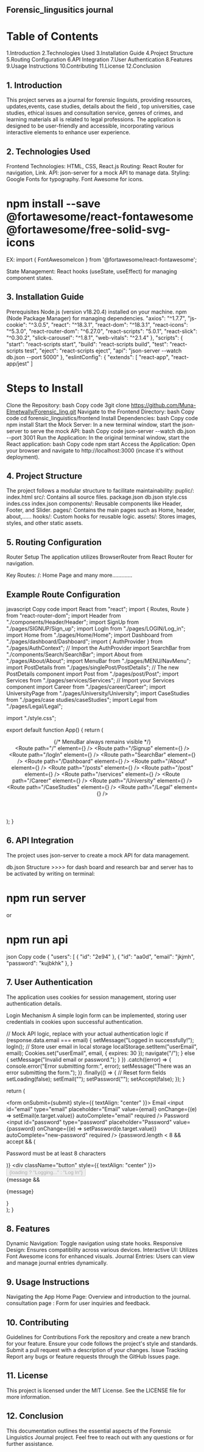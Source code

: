 ## Forensic_lingusitics journal
# Table of Contents
1.Introduction
2.Technologies Used
3.Installation Guide
4.Project Structure
5.Routing Configuration
6.API Integration
7.User Authentication
8.Features
9.Usage Instructions
10.Contributing
11.License
12.Conclusion

## 1. Introduction
This project serves as a journal for forensic linguists, providing resources, updates,events, case studies, details about the field , top universities, case studies, ethical issues and consultation service, genres of crimes, and learning materials all is related to legal professions. The application is designed to be user-friendly and accessible, incorporating various interactive elements to enhance user experience.

## 2. Technologies Used
Frontend Technologies:
HTML, CSS, React.js
Routing:
React Router for navigation, Link.
API:
json-server for a mock API to manage data.
Styling:
Google Fonts for typography.
Font Awesome for icons.
# npm install --save @fortawesome/react-fontawesome @fortawesome/free-solid-svg-icons
EX:
import { FontAwesomeIcon } from '@fortawesome/react-fontawesome';
<FontAwesomeIcon icon={faCoffee} />

State Management:
React hooks (useState, useEffect) for managing component states.

## 3. Installation Guide
Prerequisites
Node.js (version v18.20.4) installed on your machine.
npm (Node Package Manager) for managing dependencies.
"axios": "^1.7.7",
    "js-cookie": "^3.0.5",
    "react": "^18.3.1",
    "react-dom": "^18.3.1",
    "react-icons": "^5.3.0",
    "react-router-dom": "^6.27.0",
    "react-scripts": "5.0.1",
    "react-slick": "^0.30.2",
    "slick-carousel": "^1.8.1",
    "web-vitals": "^2.1.4"
  },
  "scripts": {
    "start": "react-scripts start",
    "build": "react-scripts build",
    "test": "react-scripts test",
    "eject": "react-scripts eject",
    "api": "json-server --watch db.json --port 5000"
  },
  "eslintConfig": {
    "extends": [
      "react-app",
      "react-app/jest"
    ]
# Steps to Install
Clone the Repository:
bash
Copy code
3git clone https://github.com/Muna-Elmetwally/Forensic_ling.git
Navigate to the Frontend Directory:
bash
Copy code
cd forensic_linguistics/frontend
Install Dependencies:
bash
Copy code
npm install
Start the Mock Server: In a new terminal window, start the json-server to serve the mock API:
bash
Copy code
json-server --watch db.json --port 3001
Run the Application: In the original terminal window, start the React application:
bash
Copy code
npm start
Access the Application: Open your browser and navigate to http://localhost:3000 (incase it's without deployment).
## 4. Project Structure
The project follows a modular structure to facilitate maintainability:
puplic/: index.html
src/: Contains all source files.
package.json
db.json
style.css
indes.css
index.json
components/: Reusable components like Header, Footer, and Slider.
pages/: Contains the main pages such as Home, header, about,......
hooks/: Custom hooks for reusable logic.
assets/: Stores images, styles, and other static assets.
## 5. Routing Configuration
Router Setup
The application utilizes BrowserRouter from React Router for navigation.

Key Routes:
/: Home Page
and many more.............

## Example Route Configuration
javascript
Copy code
import React from "react";
import { Routes, Route } from "react-router-dom";
import Header from "./components/Header/Header";
import SignUp from "./pages/SIGNUP/Sign_up";
import LogIn from "./pages/LOGIN/Log_in";
import Home from "./pages/Home/Home";
import Dashboard from "./pages/dashboard/Dashboard";
import { AuthProvider } from "./pages/AuthContext"; // Import the AuthProvider
import SearchBar from "./components/Search/SearchBar";
import About from "./pages/About/About";
import MenuBar from "./pages/MENU/NavMenu";
import PostDetails from "./pages/singlePost/PostDetails"; // The new PostDetails component
import Post from "./pages/post/Post";
import Services from "./pages/services/Services"; // Import your Services component
import Career from "./pages/career/Career";
import UniversityPage from "./pages/University/University";
import CaseStudies from "./pages/case studies/caseStudies";
import Legal from "./pages/Legal/Legal";

import "./style.css";

export default function App() {
  return (
    <AuthProvider>
      <div>
        <Header />
        <SearchBar />
        <div className="app-container">
          {/* MenuBar always remains visible */}
          <div className="menu-bar-container">
            <MenuBar />
          </div>
          <Routes>
            <Route path="/" element={<Home />} />
            <Route path="/Signup" element={<SignUp />} />
            <Route path="/logIn" element={<LogIn />} />
            <Route path="SearchBar" element={<SearchBar />} />
            <Route path="/Dashboard" element={<Dashboard />} />
            <Route path="/About" element={<About />} />
            <Route path="/posts" element={<Post />} />
            <Route path="/post" element={<PostDetails />} />
            <Route path="/services" element={<Services />} />
            <Route path="/Career" element={<Career />} />
            <Route path="/University" element={<UniversityPage />} />
            <Route path="/CaseStudies" element={<CaseStudies />} />
            <Route path="/Legal" element={<Legal />} />
          </Routes>
        </div>
      </div>
    </AuthProvider>
  );
}

## 6. API Integration
The project uses json-server to create a mock API for data management.

db.json Structure >>>> for dash board and research bar and server has to be activated by writing on terminal:
# npm run server
or
# npm run api
json
Copy code
{
  "users": [
    {
      "id": "2e94"
    },
    {
      "id": "aa0d",
      "email": "jkjmh",
      "password": "kujbkhk"
    },
}

## 7. User Authentication

The application uses cookies for session management, storing user authentication details.

Login Mechanism
A simple login form can be implemented, storing user credentials in cookies upon successful authentication.

 // Mock API logic, replace with your actual authentication logic
        if (response.data.email === email) {
          setMessage("Logged in successfully!");
          logIn();
          // Store user email in local storage
          localStorage.setItem("userEmail", email);
          Cookies.set("userEmail", email, { expires: 30 });
          navigate("/");
        } else {
          setMessage("Invalid email or password.");
        }
      })
      .catch((error) => {
        console.error("Error submitting form:", error);
        setMessage("There was an error submitting the form.");
      })
      .finally(() => {
        // Reset form fields
        setLoading(false);
        setEmail("");
        setPassword("");
        setAccept(false);
      });
  }

  return (
    <div className="logIn-parent">
      <div className="register">
        <form onSubmit={submit} style={{ textAlign: "center" }}>
          <label htmlFor="email">Email</label>
          <input
            id="email"
            type="email"
            placeholder="Email"
            value={email}
            onChange={(e) => setEmail(e.target.value)}
            autoComplete="email"
            required
          />
          <label htmlFor="password">Password</label>
          <input
            id="password"
            type="password"
            placeholder="Password"
            value={password}
            onChange={(e) => setPassword(e.target.value)}
            autoComplete="new-password"
            required
          />
          {password.length < 8 && accept && (
            <p className="error">Password must be at least 8 characters</p>
          )}
          <div className="button" style={{ textAlign: "center" }}>
            <button id="button" type="submit" disabled={loading}>
              {loading ? "Logging..." : "Log In"}
            </button>
          </div>
          {message && <p className="message">{message}</p>}
        </form>
      </div>
    </div>
  );
}


## 8. Features
Dynamic Navigation: Toggle navigation using state hooks.
Responsive Design: Ensures compatibility across various devices.
Interactive UI: Utilizes Font Awesome icons for enhanced visuals.
Journal Entries: Users can view and manage journal entries dynamically.

## 9. Usage Instructions
Navigating the App
Home Page: Overview and introduction to the journal.
consultation page : Form for user inquiries and feedback.

## 10. Contributing
Guidelines for Contributions
Fork the repository and create a new branch for your feature.
Ensure your code follows the project's style and standards.
Submit a pull request with a description of your changes.
Issue Tracking
Report any bugs or feature requests through the GitHub Issues page.

## 11. License
This project is licensed under the MIT License. See the LICENSE file for more information.

## 12. Conclusion
This documentation outlines the essential aspects of the Forensic Linguistics Journal project. Feel free to reach out with any questions or for further assistance.
